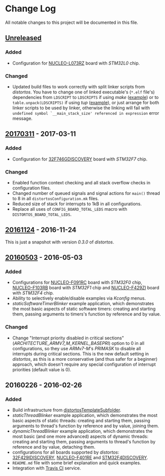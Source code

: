 Change Log
==========

All notable changes to this project will be documented in this file.

[Unreleased](https://github.com/DISTORTEC/distortosExamples/compare/v20170311...HEAD)
-------------------------------------------------------------------------------------

### Added

- Configuration for [NUCLEO-L073RZ](http://www.st.com/en/evaluation-tools/nucleo-l073rz.html) board with *STM32L0* chip.

### Changed

- Updated build files to work correctly with split linker scripts from *distortos*. You have to change one of linked
executable's (`*.elf` file's) dependencies from `LDSCRIPT` to `LDSCRIPTS` if using *make*
([example](https://github.com/DISTORTEC/distortosExamples/commit/38b2313b9c069555effce6ccd580a34085d4bd97#diff-1e0fa3f55ffb3b1a7cfc409e28519f63))
or to `table.unpack(LDSCRIPTS)` if using *tup*
([example](https://github.com/DISTORTEC/distortosExamples/commit/38b2313b9c069555effce6ccd580a34085d4bd97#diff-93021938e5ac116189c2a5d29899c546)),
or just arrange for both linker scripts to be used by linker, otherwise the linking will fail with
``undefined symbol `__main_stack_size' referenced in expression`` error message.

[20170311](https://github.com/DISTORTEC/distortosExamples/compare/v20161124...v20170311) - 2017-03-11
-----------------------------------------------------------------------------------------------------

### Added

- Configuration for [32F746GDISCOVERY](http://www.st.com/en/evaluation-tools/32f746gdiscovery.html) board with *STM32F7*
chip.

### Changed

- Enabled function context checking and all stack overflow checks in configuration files.
- Changed number of queued signals and signal actions for `main()` thread to 8 in all `distortosConfiguration.mk` files.
- Reduced size of stack for interrupts to 1kB in all configurations.
- Replace all uses of `CONFIG_BOARD_TOTAL_LEDS` macro with `DISTORTOS_BOARD_TOTAL_LEDS`.

[20161124](https://github.com/DISTORTEC/distortosExamples/compare/v20160503...v20161124) - 2016-11-24
-----------------------------------------------------------------------------------------------------

This is just a snapshot with version *0.3.0* of *distortos*.

[20160503](https://github.com/DISTORTEC/distortosExamples/compare/v20160226...v20160503) - 2016-05-03
-----------------------------------------------------------------------------------------------------

### Added

- Configurations for [NUCLEO-F091RC](http://www.st.com/web/catalog/tools/PF260944) board with *STM32F0* chip, 
[NUCLEO-F103RB](http://www.st.com/nucleoF103RB-pr) board with *STM32F1* chip and
[NUCLEO-F429ZI](http://www.st.com/web/catalog/tools/PF262637) board with *STM32F4* chip.
- Ability to selectively enable/disable examples via *Kconfig* menus.
- *staticSoftwareTimerBlinker* example application, which demonstrates the most basic aspects of static software timers:
creating and starting them, passing arguments to timers's function by reference and by value.

### Changed

- Change "Interrupt priority disabled in critical sections" (*ARCHITECTURE_ARMV7_M_KERNEL_BASEPRI*) option to 0 in all
configurations, so they use *ARMv7-M*'s *PRIMASK* to disable all interrupts during critical sections. This is the new
default setting in *distortos*, as this is a more conservative (and thus safer for a beginner) approach, which doesn't
require any special configuration of interrupt priorities (default value is 0).

20160226 - 2016-02-26
---------------------

### Added

- Build infrastructure from [distortosTemplateSubfolder](https://github.com/DISTORTEC/distortosTemplateSubfolder).
- *staticThreadBlinker* example application, which demonstrates the most basic aspects of static threads: creating and
starting them, passing arguments to thread's function by reference and by value, joining them.
- *dynamicThreadBlinker* example application, which demonstrates the most basic (and one more advanced) aspects of
dynamic threads: creating and starting them, passing arguments to thread's function by reference and by value, detaching
them.
- configurations for all boards supported by *distortos*:
[32F429IDISCOVERY](http://www.st.com/web/catalog/tools/PF259090), [NUCLEO-F401RE](http://www.st.com/nucleoF401RE-pr) and
[STM32F4DISCOVERY](http://www.st.com/web/catalog/tools/PF252419).
- `README.md` file with some brief explanation and quick examples.
- Integration with [Travis CI](https://travis-ci.org/DISTORTEC/distortosExamples) service.

